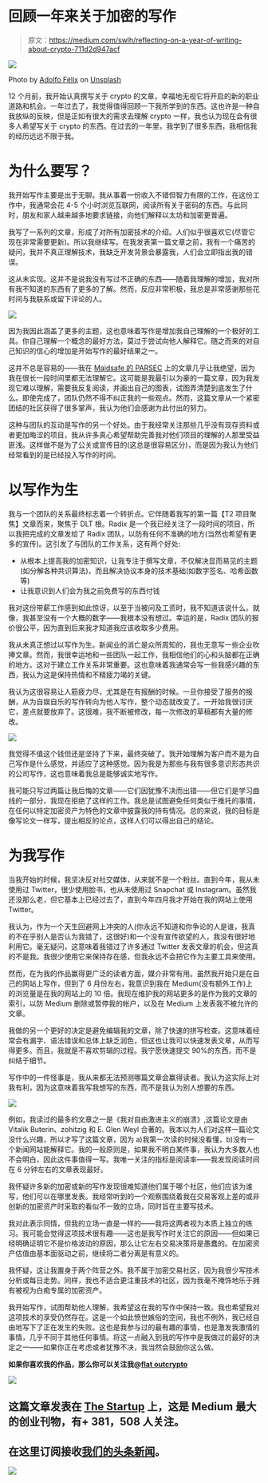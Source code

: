 # 回顾一年来关于加密的写作

> 原文：<https://medium.com/swlh/reflecting-on-a-year-of-writing-about-crypto-711d2d947acf>

![](img/193761834b41d16ed0c74313c834ecb5.png)

Photo by [Adolfo Félix](https://unsplash.com/photos/Yi9-QIObQ1o?utm_source=unsplash&utm_medium=referral&utm_content=creditCopyText) on [Unsplash](https://unsplash.com/search/photos/writing?utm_source=unsplash&utm_medium=referral&utm_content=creditCopyText)

12 个月前，我开始认真撰写关于 crypto 的文章，幸福地无视它将开启的新的职业道路和机会。一年过去了，我觉得值得回顾一下我所学到的东西。这也许是一种自我放纵的反映，但是正如有很大的需求去理解 crypto 一样，我也认为现在会有很多人希望写关于 crypto 的东西。在过去的一年里，我学到了很多东西，我相信我的经历远远不限于我。

# **为什么要写？**

我开始写作主要是出于无聊。我从事着一份收入不错但智力有限的工作，在这份工作中，我通常会花 4-5 个小时浏览互联网，阅读所有关于密码的东西。与此同时，朋友和家人越来越多地要求链接，向他们解释以太坊和加密更普遍。

我写了一系列的文章，形成了对所有加密技术的介绍。人们似乎很喜欢它(尽管它现在非常需要更新)。所以我继续写。在我发表第一篇文章之前，我有一个痛苦的疑问，我并不真正理解技术，我缺乏开发背景会暴露我，人们会立即指出我的错误。

这从未实现。这并不是说我没有写过不正确的东西——随着我理解的增加，我对所有我不知道的东西有了更多的了解。然而，反应非常积极，我总是非常感谢那些花时间与我联系或留下评论的人。

![](img/f8bd12418cf60365487ad088dab9da76.png)

因为我因此涵盖了更多的主题，这也意味着写作是增加我自己理解的一个极好的工具。你自己理解一个概念的最好方法，莫过于尝试向他人解释它。随之而来的对自己知识的信心的增加是开始写作的最好结果之一。

这并不总是容易的——我在 [Maidsafe 的 PARSEC](/@flatoutcrypto/project-spotlight-maidsafe-and-parsec-part-1-4830cec8d9e3) 上的文章几乎让我绝望，因为我在很长一段时间里都无法理解它。这可能是我最引以为豪的一篇文章，因为我发现它难以理解，需要我反复阅读，并画出自己的图表，试图弄清楚到底发生了什么。即使完成了，团队仍然不得不纠正我的一些观点。然而，这篇文章从一个紧密团结的社区获得了很多掌声，我认为他们会感谢为此付出的努力。

这种与团队的互动是写作的另一个好处。由于我经常关注那些几乎没有现存资料或者更加晦涩的项目，我从许多真心希望帮助完善我对他们项目的理解的人那里受益匪浅。这样做不是为了公关或宣传目的(这总是很容易区分)，而是因为我认为他们经常看到的是已经投入写作的时间。

# **以写作为生**

我与一个团队的关系最终标志着一个转折点。它伴随着我写的第一篇【T2 项目聚焦】文章而来，聚焦于 DLT 根。Radix 是一个我已经关注了一段时间的项目，所以我把完成的文章发给了 Radix 团队，以防有任何不准确的地方(当然也希望有更多的宣传)。这引发了与团队的工作关系，这有两个好处:

*   从根本上提高我的加密知识，让我专注于撰写文章，不仅解决显而易见的主题(如分解各种共识算法)，而且解决协议本身的技术基础(如数字签名、哈希函数等)
*   让我意识到人们会为我之前免费写的东西付钱

我对这份带薪工作感到如此惊讶，以至于当被问及工资时，我不知道该说什么。就像，我甚至没有一个大概的数字——我根本没有想过。幸运的是，Radix 团队的报价很公平，因为直到后来我才知道我应该收取多少费用。

我从未真正想过以写作为生。新闻业的消亡是众所周知的，我也无意写一些企业吹捧文章。然而，我很幸运地和一些团队一起工作，我相信他们的心和头脑都在正确的地方。这对于建立工作关系非常重要。这也意味着我通常会写一些我感兴趣的东西，我认为这是保持热情和不精疲力竭的关键。

我认为这很容易让人筋疲力尽，尤其是在有报酬的时候。一旦你接受了服务的报酬，从为自娱自乐的写作转向为他人写作，整个动态就改变了。一开始我很讨厌它，差点就要放弃了。这很难，我不断被修改，每一次修改的草稿都有大量的修改。

![](img/2ad0cb68f4efd5e52b315a061e091eb4.png)

我觉得不值这个钱但还是坚持了下来，最终突破了。我开始理解为客户而不是为自己写作是什么感觉，并适应了这种感觉。因为我是为那些与我有很多意识形态共识的公司写作，这也意味着我总是能够诚实地写作。

我可能只写过两篇让我后悔的文章——它们因犹豫不决而出错——但它们是学习曲线的一部分，我现在拒绝了这样的工作。我总是试图避免任何类似于推托的事情，在任何以特定加密资产为特色的文章中披露我的持有情况。总的来说，我的目标是像写论文一样写，提出相反的论点，这样人们可以得出自己的结论。

# **为我写作**

当我开始的时候，我坚决反对社交媒体，从来就不是一个粉丝。直到今年，我从未使用过 Twitter，很少使用脸书，也从未使用过 Snapchat 或 Instagram。虽然我还没那么老，但它基本上已经过去了，直到今年四月我才开始在我的网站上使用 Twitter。

我认为，作为一个天生回避网上冲突的人(你永远不知道和你争论的人是谁，我真的不在乎别人是否认为我错了，这很好)和一个没有宣传欲望的人，我没有很好地利用它。毫无疑问，这意味着我错过了许多通过 Twitter 发表文章的机会，但这真的不是我。我很少使用它来保持存在感，但我永远不会把它作为主要工具来使用。

然而，在为我的作品赢得更广泛的读者方面，媒介非常有用。虽然我开始只是在自己的网站上写作，但到了 6 月份左右，我意识到我在 Medium(没有额外工作)上的浏览量是在我的网站上的 10 倍。我现在维护我的网站更多的是作为我的文章的索引，以防 Medium 删除或暂停我的帐户，以及在 Medium 上发表我不被允许的文章。

我做的另一个更好的决定是避免编辑我的文章，除了快速的拼写检查。这意味着经常会有漏字、语法错误和总体上缺乏润色，但这也让我可以快速发表文章，从而写得更多。而且，我就是不喜欢剪辑的过程。我宁愿快速提交 90%的东西，而不是纠结于细节。

写作中的一件怪事是，我从来都无法预测哪篇文章会赢得读者。我认为这实际上对我有利，因为这意味着我写我想写的东西，而不是我认为别人想要的东西。

![](img/976b8b41042b692e7226be41728d0ce8.png)

例如，我读过的最多的文章之一是《我对自由激进主义的崩溃》,这篇论文是由 Vitalik Buterin、zohitzig 和 E. Glen Weyl 合著的。我本以为人们对这样一篇论文没什么兴趣，所以才写了这篇文章，因为 a)我第一次读的时候没看懂，b)没有一个新闻网站能解释它。我的一般原则是，如果我不明白某件事，我认为大多数人也不会明白，因此这件事值得一写。我唯一关注的指标是阅读率——我发现阅读时间在 6 分钟左右的文章表现最好。

我怀疑许多新的加密或新的写作发现很难知道他们属于哪个社区，他们应该为谁写，他们可以在哪里发表。我经常听到的一个观察围绕着我在交易客观上差的或非创新的加密资产时采取的看似不一致的立场，同时旨在主要写技术。

我对此表示同情，但我的立场一直是一样的——我将这两者视为本质上独立的练习。我可能会觉得这项技术很有趣——这也是我写作时关注它的原因——但如果已经明确证明它不是价格波动的原因，那么让它左右交易决策将是愚蠢的。在加密资产估值由基本面驱动之前，继续将二者分离是有意义的。

我怀疑，这让我置身于两个阵营之外。我不属于加密交易社区，因为我很少写技术分析或每日走势。同样，我也不适合更注重技术的社区，因为我毫不掩饰地乐于拥有被视为白痴专属的加密资产。

我开始写作，试图帮助他人理解，我希望这在我的写作中保持一致。我也希望我对这项技术的享受仍然存在。这是一个如此愤世嫉俗的空间，我也不例外，我已经自由地写下了正在发生的失败。这也是我参与过的最有趣的事情，也是激发我激情的事情，几乎不同于其他任何事情。将这一点融入到我的写作中是我做过的最好的决定之一——如果你正在考虑或者犹豫不决，我当然会鼓励你这么做。

**如果你喜欢我的作品，那么你可以关注我@**[**flat outcrypto**](https://twitter.com/flatoutcrypto)

[![](img/308a8d84fb9b2fab43d66c117fcc4bb4.png)](https://medium.com/swlh)

## 这篇文章发表在 [The Startup](https://medium.com/swlh) 上，这是 Medium 最大的创业刊物，有+ 381，508 人关注。

## 在这里订阅接收[我们的头条新闻](http://growthsupply.com/the-startup-newsletter/)。

[![](img/b0164736ea17a63403e660de5dedf91a.png)](https://medium.com/swlh)